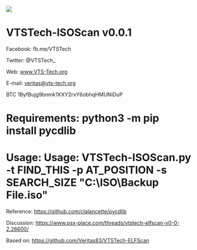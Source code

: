<img src="https://i.gyazo.com/0ab08fdfb1c8cc29f7560120cb4a2321.png">

# VTSTech-ISOScan v0.0.1

Facebook: fb.me/VTSTech

Twitter: @VTSTech_

Web: www.VTS-Tech.org

E-mail: veritas@vts-tech.org

BTC 1ByfBujg9bnmk1XXY2rxY6obhqHMUNiDuP


# Requirements: python3 -m pip install pycdlib

# Usage: Usage: VTSTech-ISOScan.py -t FIND_THIS -p AT_POSITION -s SEARCH_SIZE "C:\ISO\Backup File.iso"

Reference: https://github.com/clalancette/pycdlib

Discussion: https://www.psx-place.com/threads/vtstech-elfscan-v0-0-2.26600/

Based on: https://github.com/Veritas83/VTSTech-ELFScan